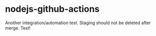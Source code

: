 # nodejs-github-actions

Another integration/automation test. Staging should not be deleted after merge. Test!
